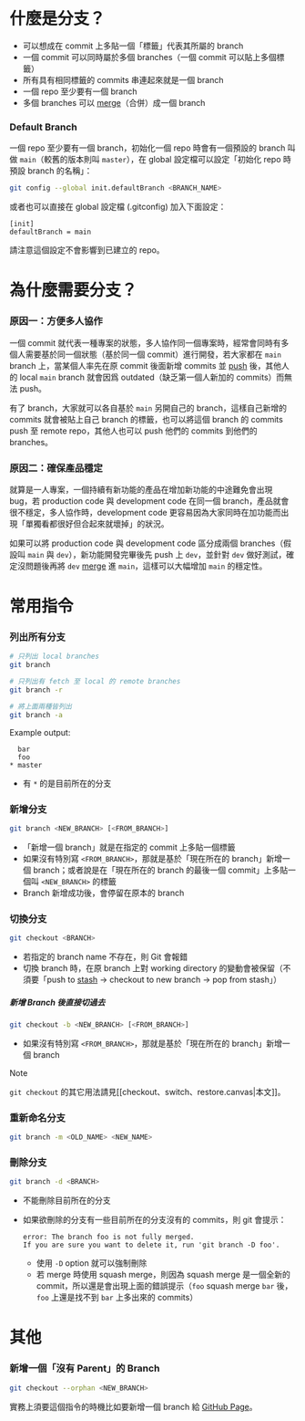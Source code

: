 # 什麼是分支？

- 可以想成在 commit 上多貼一個「標籤」代表其所屬的 branch
- 一個 commit 可以同時屬於多個 branches（一個 commit 可以貼上多個標籤）
- 所有具有相同標籤的 commits 串連起來就是一個 branch
- 一個 repo 至少要有一個 branch
- 多個 branches 可以 [merge](</Tools/Git/merge.md>)（合併）成一個 branch

### Default Branch

一個 repo 至少要有一個 branch，初始化一個 repo 時會有一個預設的 branch 叫做 `main`（較舊的版本則叫 `master`），在 global 設定檔可以設定「初始化 repo 時預設 branch 的名稱」：

```sh
git config --global init.defaultBranch <BRANCH_NAME>
```

或者也可以直接在 global 設定檔 (.gitconfig) 加入下面設定：

```properties
[init]
defaultBranch = main
```

請注意這個設定不會影響到已建立的 repo。

# 為什麼需要分支？

### 原因一：方便多人協作

一個 commit 就代表一種專案的狀態，多人協作同一個專案時，經常會同時有多個人需要基於同一個狀態（基於同一個 commit）進行開發，若大家都在 `main` branch 上，當某個人率先在原 commit 後面新增 commits 並 [push](</Tools/Git/push、fetch、pull.md#`git push`>) 後，其他人的 local `main` branch 就會因爲 outdated（缺乏第一個人新加的 commits）而無法 push。

有了 branch，大家就可以各自基於 `main` 另開自己的 branch，這樣自己新增的 commits 就會被貼上自己 branch 的標籤，也可以將這個 branch 的 commits push 至 remote repo，其他人也可以 push 他們的 commits 到他們的 branches。

### 原因二：確保產品穩定

就算是一人專案，一個持續有新功能的產品在增加新功能的中途難免會出現 bug，若 production code 與 development code 在同一個 branch，產品就會很不穩定，多人協作時，development code 更容易因為大家同時在加功能而出現「單獨看都很好但合起來就壞掉」的狀況。

如果可以將 production code 與 development code 區分成兩個 branches（假設叫 `main` 與 `dev`），新功能開發完畢後先 push 上 `dev`，並針對 `dev` 做好測試，確定沒問題後再將 `dev` [merge](</Tools/Git/merge.md>) 進 `main`，這樣可以大幅增加 `main` 的穩定性。

# 常用指令

### 列出所有分支

```bash
# 只列出 local branches
git branch

# 只列出有 fetch 至 local 的 remote branches
git branch -r

# 將上面兩種皆列出
git branch -a
```

Example output:

```plantext
  bar
  foo
* master
```

- 有 `*` 的是目前所在的分支

### 新增分支

```sh
git branch <NEW_BRANCH> [<FROM_BRANCH>]
```

- 「新增一個 branch」就是在指定的 commit 上多貼一個標籤
- 如果沒有特別寫 `<FROM_BRANCH>`，那就是基於「現在所在的 branch」新增一個 branch；或者說是在「現在所在的 branch 的最後一個 commit」上多貼一個叫 `<NEW_BRANCH>` 的標籤
- Branch 新增成功後，會停留在原本的 branch

### 切換分支

```sh
git checkout <BRANCH>
```

- 若指定的 branch name 不存在，則 Git 會報錯
- 切換 branch 時，在原 branch 上對 working directory 的變動會被保留（不須要「push to [stash](</Tools/Git/stash.md>) → checkout to new branch → pop from stash」）

##### 新增 Branch 後直接切過去

```sh
git checkout -b <NEW_BRANCH> [<FROM_BRANCH>]
```

- 如果沒有特別寫 `<FROM_BRANCH>`，那就是基於「現在所在的 branch」新增一個 branch

>[!Note]
>`git checkout` 的其它用法請見[[checkout、switch、restore.canvas|本文]]。

### 重新命名分支

```sh
git branch -m <OLD_NAME> <NEW_NAME>
```

### 刪除分支

```sh
git branch -d <BRANCH>
```

- 不能刪除目前所在的分支
- 如果欲刪除的分支有一些目前所在的分支沒有的 commits，則 git 會提示：

    ```plaintext
    error: The branch foo is not fully merged.
    If you are sure you want to delete it, run 'git branch -D foo'.
    ```

    - 使用 `-D` option 就可以強制刪除
    - 若 merge 時使用 squash merge，則因為 squash merge 是一個全新的 commit，所以還是會出現上面的錯誤提示（`foo` squash merge `bar` 後，`foo` 上還是找不到 `bar` 上多出來的 commits）

# 其他

### 新增一個「沒有 Parent」的 Branch

```sh
git checkout --orphan <NEW_BRANCH>
```

實務上須要這個指令的時機比如要新增一個 branch 給 [GitHub Page](</Tools/Git/GitHub/GitHub Page.md>)。
